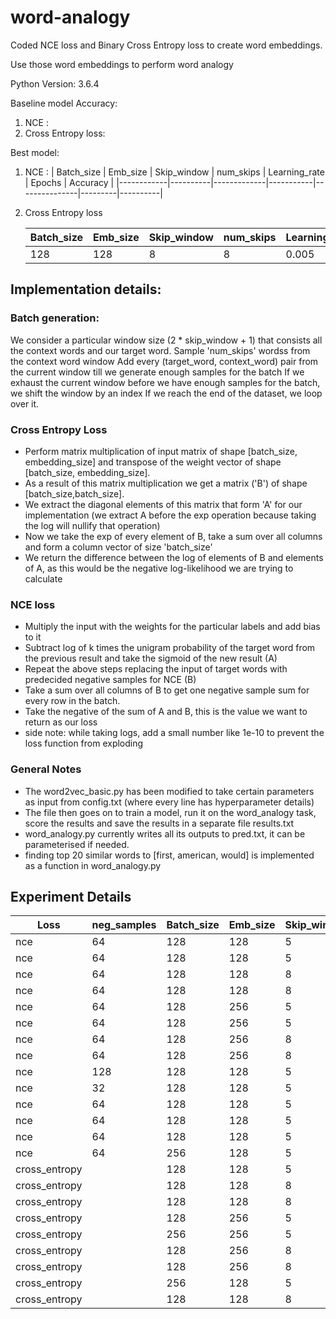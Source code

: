 # word-analogy
Coded NCE loss and Binary Cross Entropy loss to create word embeddings.

Use those word embeddings to perform word analogy

Python Version: 3.6.4

Baseline model Accuracy: 
 1. NCE :  
 2. Cross Entropy loss:

Best model:
 1. NCE : 
    | Batch_size | Emb_size | Skip_window | num_skips | Learning_rate | Epochs  | Accuracy |
    |------------|----------|-------------|-----------|---------------|---------|----------|


 2. Cross Entropy loss 

    | Batch_size | Emb_size | Skip_window | num_skips | Learning_rate | Epochs  | Accuracy |
    |------------|----------|-------------|-----------|---------------|---------|----------|
    | 128        | 128      | 8           | 8         | 0.005         | 400000  | 33.4%    |


## Implementation details:

### Batch generation:

We consider a particular window size (2 * skip_window + 1) that consists all the context words and our target word.
Sample 'num_skips' wordss from the context word window
Add every (target_word, context_word) pair from the current window till we generate enough samples for the batch
If we exhaust the current window before we have enough samples for the batch, we shift the window by an index
If we reach the end of the dataset, we loop over it.


### Cross Entropy Loss

* Perform matrix multiplication of input matrix of shape [batch_size, embedding_size] and transpose of the weight vector of shape [batch_size, embedding_size].
* As a result of this matrix multiplication we get a matrix ('B') of shape [batch_size,batch_size]. 
* We extract the diagonal elements of this matrix that form 'A' for our implementation (we extract A before the exp operation because taking the log will nullify that operation)
* Now we take the exp of every element of B, take a sum over all columns and form a column vector of size 'batch_size'
* We return the difference between the log of elements of B and elements of A, as this would be the negative log-likelihood we are trying to calculate

### NCE loss

* Multiply the input with the weights for the particular labels and add bias to it
* Subtract log of k times the unigram probability of the target word from the previous result and take the sigmoid of the new result (A)
* Repeat the above steps replacing the input of target words with predecided negative samples for NCE (B)
* Take a sum over all columns of B to get one negative sample sum for every row in the batch.
* Take the negative of the sum of A and B, this is the value we want to return as our loss
* side note: while taking logs, add a small number like 1e-10 to prevent the loss function from exploding


### General Notes

* The word2vec_basic.py has been modified to take certain parameters as input from config.txt (where every line has hyperparameter details)
* The file then goes on to train a model, run it on the word_analogy task, score the results and save the results in a separate file results.txt
* word_analogy.py currently writes all its outputs to pred.txt, it can be parameterised if needed.
* finding top 20 similar words to [first, american, would] is implemented as a function in word_analogy.py

## Experiment Details

| Loss          | neg_samples | Batch_size | Emb_size | Skip_window | num_skips | Learning_rate | Epochs  | Accuracy |
|---------------|-------------|------------|----------|-------------|-----------|---------------|---------|----------|
| nce           | 64          | 128        | 128      | 5           | 8         | 0.01          | 200001  | 34.6%    |
| nce           | 64          | 128        | 128      | 5           | 8         | 0.001         | 1000001 | 28.3%    |
| nce           | 64          | 128        | 128      | 8           | 8         | 0.01          | 200001  | 30.2%    |
| nce           | 64          | 128        | 128      | 8           | 8         | 0.001         | 1000001 | 32.0%    |
| nce           | 64          | 128        | 256      | 5           | 8         | 0.01          | 200001  | 32.7%    |
| nce           | 64          | 128        | 256      | 5           | 8         | 0.001         | 1000001 | 31.7%    |
| nce           | 64          | 128        | 256      | 8           | 8         | 0.01          | 200001  | 31.9%    |
| nce           | 64          | 128        | 256      | 8           | 8         | 0.001         | 1000001 | 30.4%    |
| nce           | 128         | 128        | 128      | 5           | 8         | 0.01          | 200001  | 29.8%    |
| nce           | 32          | 128        | 128      | 5           | 8         | 0.01          | 200001  | 31.9%    |
| nce           | 64          | 128        | 128      | 5           | 8         | 0.01          | 140001  | 33.4%    |
| nce           | 64          | 128        | 128      | 5           | 8         | 0.01          | 200000  | 33.4%    |
| nce           | 64          | 128        | 128      | 5           | 8         | 0.001         | 1000000 | 33.4%    |
| nce           | 64          | 256        | 128      | 5           | 8         | 0.01          | 200000  | 33.4%    |
| cross_entropy |             | 128        | 128      | 5           | 8         | 0.01          | 200001  | 33.4%    |
| cross_entropy |             | 128        | 128      | 8           | 8         | 0.01          | 200001  | 32.1%    |
| cross_entropy |             | 128        | 128      | 8           | 8         | 0.005         | 400001  | 32.5%    |
| cross_entropy |             | 128        | 256      | 5           | 8         | 0.01          | 200001  | 31.0%    |
| cross_entropy |             | 256        | 256      | 5           | 8         | 0.005         | 400001  | 29.9%    |
| cross_entropy |             | 128        | 256      | 8           | 8         | 0.01          | 200001  | 31.7%    |
| cross_entropy |             | 128        | 256      | 8           | 8         | 0.005         | 400001  | 31.8%    |
| cross_entropy |             | 256        | 128      | 5           | 8         | 0.01          | 200000  | 33.4%    |
| cross_entropy |             | 128        | 128      | 8           | 8         | 0.005         | 400000  | 33.4%    |



